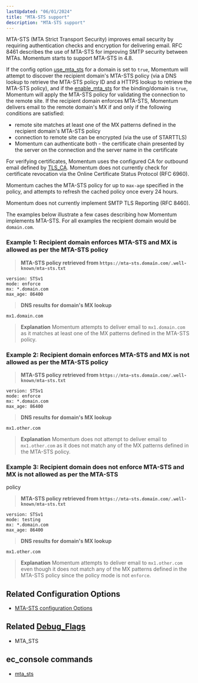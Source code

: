 ```yaml
---
lastUpdated: "06/01/2024"
title: "MTA-STS support"
description: "MTA-STS support"
---
```


MTA-STS (MTA Strict Transport Security) improves email security by requiring authentication
checks and encryption for delivering email.  RFC 8461 describes the use of MTA-STS for improving
SMTP security between MTAs. Momentum starts to support MTA-STS in 4.8.

If the config option [use_mta_sts](/momentum/4/config/mta-sts/use-mta-sts) for a domain is set to `true`,
 Momentum will attempt to discover the recipient domain's MTA-STS policy
 (via a DNS lookup to retrieve the MTA-STS policy ID and a HTTPS lookup to retrieve the
  MTA-STS policy), and if the [enable_mta_sts](/momentum/4/config/mta-sts/enable-mta-sts)
  for the binding/domain is `true`, Momentum will apply the MTA-STS policy for validating
  the connection to the remote site.
 If the recipient domain enforces MTA-STS, Momentum delivers email to the remote
 domain's MX if and only if the following conditions are satisfied:
 - remote site matches at least one of the MX patterns defined in the recipient domain's MTA-STS
   policy
 - connection to remote site can be encrypted (via the use of STARTTLS)
 - Momentum can authenticate both - the certificate chain presented by the server on the connection
   and the server name in the certificate

For verifying certificates, Momentum uses the configured CA for outbound email defined by
 [TLS_CA](/momentum/4/config/tls-ca).
 Momentum does not currently check for certificate revocation via the Online Certificate Status
Protocol (RFC 6960).

Momentum caches the MTA-STS policy for up to `max-age` specified in the policy, and attempts to
refresh the cached policy once every 24 hours.

Momentum does not currently implement SMTP TLS Reporting (RFC 8460).

The examples below illustrate a few cases describing how Momentum implements MTA-STS.
For all examples the recipient domain would be `domain.com`.

### Example 1: Recipient domain enforces MTA-STS and MX is allowed as per the MTA-STS policy

> **MTA-STS policy retrieved from `https://mta-sts.domain.com/.well-known/mta-sts.txt`**
```
version: STSv1
mode: enforce
mx: *.domain.com
max_age: 86400
```
> **DNS results for domain's MX lookup**
```
mx1.domain.com
```
> **Explanation**
> Momentum attempts to deliver email to `mx1.domain.com` as it matches at least one of the
MX patterns defined in the MTA-STS policy.

### Example 2: Recipient domain enforces MTA-STS and MX is not allowed as per the MTA-STS policy

> **MTA-STS policy retrieved from `https://mta-sts.domain.com/.well-known/mta-sts.txt`**
```
version: STSv1
mode: enforce
mx: *.domain.com
max_age: 86400
```
> **DNS results for domain's MX lookup**
```
mx1.other.com
```
> **Explanation**
> Momentum does not attempt to deliver email to `mx1.other.com` as it does not match any of the
MX patterns defined in the MTA-STS policy.

### Example 3: Recipient domain does not enforce MTA-STS and MX is not allowed as per the MTA-STS
policy

> **MTA-STS policy retrieved from `https://mta-sts.domain.com/.well-known/mta-sts.txt`**
```
version: STSv1
mode: testing
mx: *.domain.com
max_age: 86400
```
> **DNS results for domain's MX lookup**
```
mx1.other.com
```
> **Explanation**
> Momentum attempts to deliver email to `mx1.other.com` even though it does not match any of the
MX patterns defined in the MTA-STS policy since the policy mode is not `enforce`.


## Related Configuration Options
- [MTA-STS configuration Options](/momentum/4/config/mta-sts)


## Related [Debug_Flags](/momentum/4/config/ref-debug-flags)
- MTA_STS


## ec_console commands
- [mta_sts](/momentum/4/console-commands/mta-sts)
